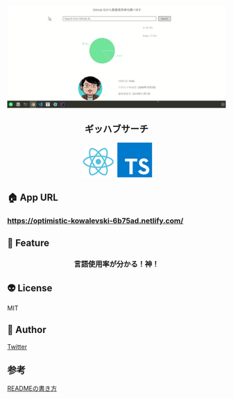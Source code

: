 ![ギッハブサーチ](./assets/github-search.gif)

<h2 align="center">ギッハブサーチ</h2>

<p align="center">
  <a href="https://reactjs.org/"><img src="./assets/react.svg" width="80px"></a>
  <a href="https://www.typescriptlang.org/"><img src="./assets/ts.svg" width="80px"></a>
</p>

## 🏠 App URL

### **https://optimistic-kowalevski-6b75ad.netlify.com/**

## 🍥 Feature

<h3 align="center">言語使用率が分かる！神！</h3>

## 👽 License

MIT

## 🤔 Author

<a href="https://twitter.com/omochizou">Twitter</a>

## 参考
<a href="https://qiita.com/aocattleya/items/5f836e9c65ba3eb3af03">READMEの書き方</a>
